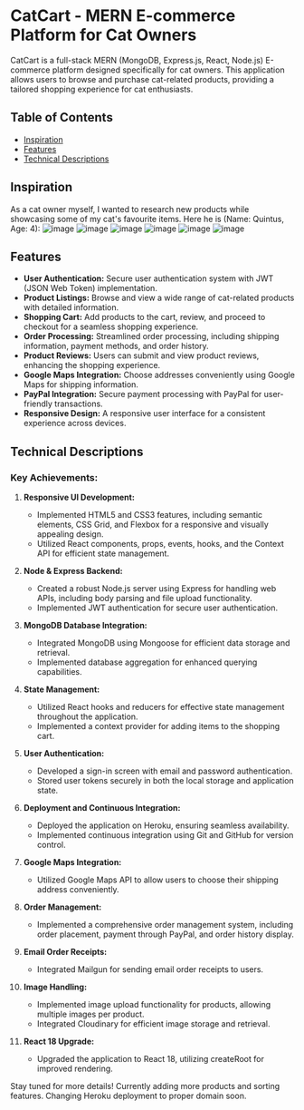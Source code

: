 # CatCart - MERN E-commerce Platform for Cat Owners

CatCart is a full-stack MERN (MongoDB, Express.js, React, Node.js) E-commerce platform designed specifically for cat owners. This application allows users to browse and purchase cat-related products, providing a tailored shopping experience for cat enthusiasts.

## Table of Contents
- [Inspiration](#inspiration)
- [Features](#features)
- [Technical Descriptions](#technical-descriptions)

## Inspiration
As a cat owner myself, I wanted to research new products while showcasing some of my cat's favourite items. Here he is (Name: Quintus, Age: 4):
![image](https://github.com/brian-w-zhang/mern-ecommerce/assets/152770271/4631b1c3-c8cd-4846-8bd8-c2a45fe148e1)
![image](https://github.com/brian-w-zhang/mern-ecommerce/assets/152770271/450ea8c1-c476-4178-8a80-b81d3301190f)
![image](https://github.com/brian-w-zhang/mern-ecommerce/assets/152770271/d2429bd6-ba05-4af7-aa74-405807d2c7f2)
![image](https://github.com/brian-w-zhang/mern-ecommerce/assets/152770271/e4243d71-76eb-4cc3-94ca-2f756aec791e)
![image](https://github.com/brian-w-zhang/mern-ecommerce/assets/152770271/51374b62-f269-474a-93bf-04d94c1afaf2)
![image](https://github.com/brian-w-zhang/mern-ecommerce/assets/152770271/6fbf049a-d6e4-4373-900b-5826fcdd030c)

## Features

- **User Authentication:** Secure user authentication system with JWT (JSON Web Token) implementation.
- **Product Listings:** Browse and view a wide range of cat-related products with detailed information.
- **Shopping Cart:** Add products to the cart, review, and proceed to checkout for a seamless shopping experience.
- **Order Processing:** Streamlined order processing, including shipping information, payment methods, and order history.
- **Product Reviews:** Users can submit and view product reviews, enhancing the shopping experience.
- **Google Maps Integration:** Choose addresses conveniently using Google Maps for shipping information.
- **PayPal Integration:** Secure payment processing with PayPal for user-friendly transactions.
- **Responsive Design:** A responsive user interface for a consistent experience across devices.

## Technical Descriptions

### Key Achievements:

1. **Responsive UI Development:**
   - Implemented HTML5 and CSS3 features, including semantic elements, CSS Grid, and Flexbox for a responsive and visually appealing design.
   - Utilized React components, props, events, hooks, and the Context API for efficient state management.

2. **Node & Express Backend:**
   - Created a robust Node.js server using Express for handling web APIs, including body parsing and file upload functionality.
   - Implemented JWT authentication for secure user authentication.

3. **MongoDB Database Integration:**
   - Integrated MongoDB using Mongoose for efficient data storage and retrieval.
   - Implemented database aggregation for enhanced querying capabilities.

4. **State Management:**
   - Utilized React hooks and reducers for effective state management throughout the application.
   - Implemented a context provider for adding items to the shopping cart.

5. **User Authentication:**
   - Developed a sign-in screen with email and password authentication.
   - Stored user tokens securely in both the local storage and application state.

6. **Deployment and Continuous Integration:**
   - Deployed the application on Heroku, ensuring seamless availability.
   - Implemented continuous integration using Git and GitHub for version control.

7. **Google Maps Integration:**
   - Utilized Google Maps API to allow users to choose their shipping address conveniently.

8. **Order Management:**
   - Implemented a comprehensive order management system, including order placement, payment through PayPal, and order history display.

9. **Email Order Receipts:**
   - Integrated Mailgun for sending email order receipts to users.

10. **Image Handling:**
    - Implemented image upload functionality for products, allowing multiple images per product.
    - Integrated Cloudinary for efficient image storage and retrieval.

11. **React 18 Upgrade:**
    - Upgraded the application to React 18, utilizing createRoot for improved rendering.

Stay tuned for more details! Currently adding more products and sorting features. Changing Heroku deployment to proper domain soon.

